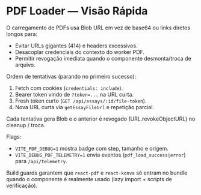 # PDF Loader — Visão Rápida

O carregamento de PDFs usa Blob URL em vez de base64 ou links diretos longos para:
- Evitar URLs gigantes (414) e headers excessivos.
- Desacoplar credenciais do contexto do worker PDF.
- Permitir revogação imediata quando o componente desmonta/troca de arquivo.

Ordem de tentativas (parando no primeiro sucesso):
1. Fetch com cookies (`credentials: include`).
2. Bearer token vindo de `?token=...` na URL curta.
3. Fresh token curto (`GET /api/essays/:id/file-token`).
4. Nova URL curta via `getEssayFileUrl` e repetição parcial.

Cada tentativa gera Blob e o anterior é revogado (URL.revokeObjectURL) no cleanup / troca.

Flags:
- `VITE_PDF_DEBUG=1` mostra badge com step, tamanho e origem.
- `VITE_DEBUG_PDF_TELEMETRY=1` envia eventos (`pdf_load_success|error`) para `/api/telemetry`.

Build guards garantem que `react-pdf` e `react-konva` só entram no bundle quando o componente é realmente usado (lazy import + scripts de verificação).
